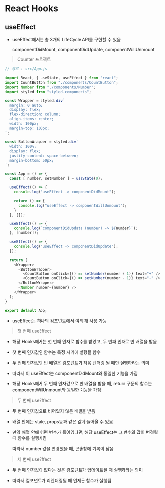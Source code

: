 # React Hooks

## useEffect

- useEffect에서는 총 3개의 LifeCycle API를 구현할 수 있음

  componentDidMount, componentDidUpdate, componentWillUnmount

> Counter 프로젝트

```js
// 경로 : src/App.js

import React, { useState, useEffect } from "react";
import CountButton from "./components/CountButton";
import Number from "./components/Number";
import styled from "styled-components";

const Wrapper = styled.div`
  margin: 0 auto;
  display: flex;
  flex-direction: column;
  align-items: center;
  width: 100px;
  margin-top: 100px;
`;

const ButtonWrapper = styled.div`
  width: 100%;
  display: flex;
  justify-content: space-between;
  margin-bottom: 50px;
`;

const App = () => {
  const [ number, setNumber ] = useState(0);

  useEffect(() => {
    console.log("useEffect -> componentDidMount");

    return () => {
      console.log("useEffect -> componentWillUnmount");
    }
  }, []);

  useEffect(() => {
    console.log(`componentDidUpdate (number) -> ${number}`);
  }, [number]);

  useEffect(() => {
    console.log("useEffect -> componentDidUpdate");
  });

  return (
    <Wrapper>
      <ButtonWrapper>
        <CountButton onClick={() => setNumber(number + 1)} text="+" />
        <CountButton onClick={() => setNumber(number - 1)} text="-" />
      </ButtonWrapper>
      <Number number={number} />
    </Wrapper>
  );
}

export default App;
```

- useEffect는 하나의 컴포넌트에서 여러 개 사용 가능

> 첫 번째 useEffect

  - 해당 Hooks에서는 첫 번째 인자로 함수를 받았고, 두 번째 인자로 빈 배열을 받음

  - 첫 번째 인자값인 함수는 특정 시기에 실행될 함수

  - 두 번째 인자값인 빈 배열은 컴포넌트가 처음 렌더링 될 때만 실행하라는 의미

  - 따라서 이 useEffect는 componentDidMount와 동일한 기능을 가짐

  - 해당 Hooks에서 두 번째 인자값으로 빈 배열을 받을 때, return 구문의 함수는 componentWillUnmount와 동일한 기능을 가짐

> 두 번째 useEffect

  - 두 번째 인자값으로 비어있지 않은 배열을 받음

  - 배열 안에는 state, props등과 같은 값이 들어올 수 있음

  - 만약 배열 안에 어떤 변수가 들어있다면, 해당 useEffect는 그 변수의 값이 변경될 때 함수를 실행시킴

    따라서 number 값을 변경했을 때, 콘솔창에 기록이 남음

> 세 번째 useEffect

  - 두 번째 인자값이 없다는 것은 컴포넌트가 업데이트될 때 실행하라는 의미

  - 따라서 컴포넌트가 리렌더링될 때 언제든 함수가 실행됨
